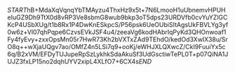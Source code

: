 $START$hB+MdaXqVqnqYbTMAyzu4ThxHz9x5t+7N6LmooH1uUbnemvHPUHeIuGZ9Dh9TtX0d8vRP3Ve8sbmG8wub9bkp3oT5dps23URDVfb0cvYuYZlGCKcP4USbXUg/t1b8Rx1P4DwKnESkpcS/P56psk6UeOUbiSItAgsUkFBVLYg3yf0w6z+Vl07qhPqpe6CzvsEVkJSF4u4/zeeaVg6kodHAbrIqPyKd3QHOnwoaf1Fy4fyEvy+zxxOpsMn05r7HwR73Kh2bVXTxZAd9TEhdO/kedOd3XwIX38u/SrO8q++wXjaUQgv7ao/OMfZ4n5LSi7q9+ooKj/eWHJXLQXwcZ/CkI9FuuiYx5c6q/B2xVM/EFDyTUJupeRpSzLykhkSdaAkuSf3UdGsctiwTePL0T+p07QiNA1JUJZ3fxLP15no2dqhUYV2xipL4XLfO7+6CX4s$END$
